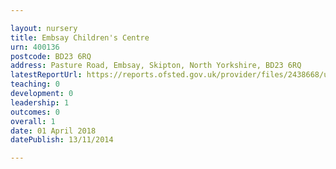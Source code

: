 ```yaml
---

layout: nursery
title: Embsay Children's Centre
urn: 400136
postcode: BD23 6RQ
address: Pasture Road, Embsay, Skipton, North Yorkshire, BD23 6RQ
latestReportUrl: https://reports.ofsted.gov.uk/provider/files/2438668/urn/400136.pdf
teaching: 0
development: 0
leadership: 1
outcomes: 0
overall: 1
date: 01 April 2018 
datePublish: 13/11/2014

---
```

